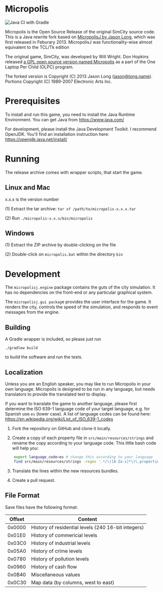 # Micropolis

![Java CI with Gradle](https://github.com/dheid/micropolis/workflows/Java%20CI%20with%20Gradle/badge.svg?branch=master)

Micropolis is the Open Source Release of the original SimCity source code. This is a Java rewrite
fork based on [MicropolisJ by Jason Long](https://github.com/SimHacker/micropolis/tree/master/micropolis-java), which was first released in Feburary 2013. MicropolisJ was
functionality-wise almost equivalent to the TCL/Tk edition

The original game, SimCity, was developed by Will Wright. Don Hopkins released [a GPL open source
version named Micropolis](https://github.com/SimHacker/micropolis) as a part of the One Laptop Per
Child (OLPC) program.

The forked version is Copyright (C) 2013 Jason Long (jason@long.name).
Portions Copyright (C) 1989-2007 Electronic Arts Inc.

# Prerequisites

To install and run this game, you need to install the Java Runtime Environment. You can get Java from
https://www.java.com/

For development, please install the Java Development Toolkit. I recommend OpenJDK. You'll find an
installation instruction here: https://openjdk.java.net/install/

# Running

The release archive comes with wrapper scripts, that start the game.

## Linux and Mac

x.x.x is the version number

(1) Extract the tar archive: `tar xf /path/to/micropolis-x.x.x.tar`
    
(2) Run `./micropolis-x.x.x/bin/micropolis`

## Windows

(1) Extract the ZIP archive by double-clicking on the file

(2) Double-click on `micropolis.bat` within the directory `bin`

# Development

The `micropolisj.engine` package contains the guts of the city simulation. It has no dependencies
on the front-end or any particular graphical system.

The `micropolisj.gui packag`e provides the user interface for the game. It renders the city, controls
the speed of the simulation, and responds to event messages from the engine.

## Building

A Gradle wrapper is included, so please just run

    ./gradlew build
    
to build the software and run the tests. 

## Localization

Unless you are an English speaker, you may like to run Micropolis in your own language. Micropolis
is designed to be run in any language, but needs translators to provide the translated text to
display.

If you want to translate the game to another language, please first determine the ISO 639-1 language
code of your target language, e.g. for Spanish use `es` (lower case). A list of language codes can
be found here: https://en.wikipedia.org/wiki/List_of_ISO_639-1_codes

1. Fork the repository on GitHub and clone it locally.

2. Create a copy of each property file in `src/main/resources/strings` and rename the copy according
to your language code. This little bash code will help you:

```bash
    export language_code=es # change this according to your language
    find src/main/resources/strings -regex '.*/\([A-Za-z]*\)\.properties' -exec sh -c 'filename={}; cp $filename ${filename%.properties}_$language_code.properties' \;
```   
 
3. Translate the lines within the new resources bundles.

4. Create a pull request.

## File Format

Save files have the following format:

| Offset | Content                                             |
| ------ | --------------------------------------------------- |
| 0x0000 | History of residential levels (240 16-bit integers) |
| 0x01E0 | History of commericial levels                       |
| 0x03C0 | History of industrial levels                        |
| 0x05A0 | History of crime levels                             |
| 0x0780 | History of pollution levels                         |
| 0x0960 | History of cash flow                                |
| 0x0B40 | Miscellaneous values                                |
| 0x0C30 | Map data (by columns, west to east)                 |

